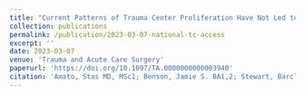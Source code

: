 ```yaml
---
title: "Current Patterns of Trauma Center Proliferation Have Not Led to Proportionate Improvements in Access to Care or Mortality After Injury: An Ecologic Study"
collection: publications
permalink: /publication/2023-03-07-national-tc-access
excerpt: ''
date: 2023-03-07
venue: 'Trauma and Acute Care Surgery'
paperurl: 'https://doi.org/10.1097/TA.0000000000003940'
citation: 'Amato, Stas MD, MSc1; Benson, Jamie S. BA1,2; Stewart, Barclay MD, PhD3; Sarathy, Ashwini BS4; Osler, Turner MD1; Hosmer, David PhD5; An, Gary MD1; Cook, Alan MD, MSc6; Winchell, Robert J. MD7; Malhotra, Ajai K. MD1. Current Patterns of Trauma Center Proliferation Have Not Led to Proportionate Improvements in Access to Care or Mortality After Injury: An Ecologic Study. Journal of Trauma and Acute Care Surgery ():10.1097/TA.0000000000003940, March 7, 2023.'
---
```

